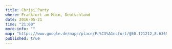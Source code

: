 ```yaml
---
title: Chrisi`Party
where: Frankfurt am Main, Deutschland
date: 2016-05-21
time: "21:00"
more-info: ""
map: "https://www.google.de/maps/place/Fr%C3%A1ncfort/@50.121212,8.6365638,11z/data=!3m1!4b1!4m2!3m1!1s0x47bd096f477096c5:0x0422435029b0c600"
published: true
---
```

